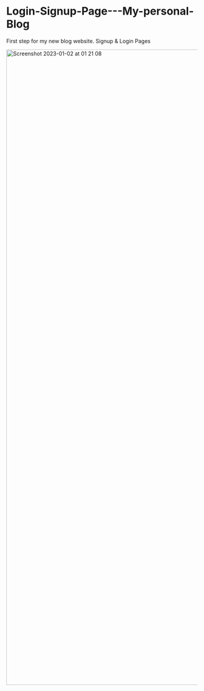 # Login-Signup-Page---My-personal-Blog
First step for my new blog website. Signup &amp; Login Pages


<img width="1670" alt="Screenshot 2023-01-02 at 01 21 08" src="https://user-images.githubusercontent.com/69389452/210189508-4b823dd6-0e51-4273-b3e1-384d7ef30eac.png">
